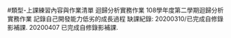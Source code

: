 #類型-上課練習內容與作業清單
迴歸分析實務作業
108學年度第二學期迴歸分析實務作業
記錄自己開發能力低劣的成長過程
缺課紀錄: 
        20200310/已完成自修錄影補課.
        20200407 已完成自修錄影補課.
